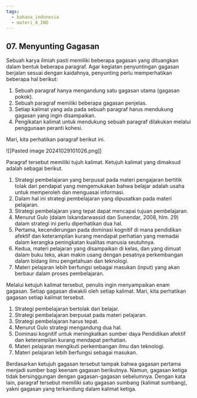 ```yaml
---
tags:
  - bahasa_indonesia
  - materi_8_IND
---
```

## 07. Menyunting Gagasan

Sebuah karya ilmiah pasti memiliki beberapa gagasan yang dituangkan dalam bentuk beberapa paragraf. Agar kegiatan penyuntingan gagasan berjalan sesuai dengan kaidahnya, penyunting perlu memperhatikan beberapa hal berikut:

1. ﻿﻿﻿Sebuah paragraf hanya mengandung satu gagasan utama (gagasan pokok).
2. ﻿﻿﻿Sebuah paragraf memiliki beberapa gagasan penjelas.
3. ﻿﻿﻿Setiap kalimat yang ada pada sebuah paragraf harus mendukung gagasan yang ingin disampaikan.
4. ﻿﻿﻿Pengikatan kalimat untuk mendukung sebuah paragraf dilakukan melalui penggunaan peranti kohesi.

Mari, kita perhatikan paragraf berikut ini.

![[Pasted image 20241029101026.png]]

Paragraf tersebut memiliki tujuh kalimat. Ketujuh kalimat yang dimaksud adalah sebagai berikut.

1. ﻿﻿﻿Strategi pembelajaran yang berpusat pada materi pengajaran bertitik tolak dari pendapat yang mengemukakan bahwa belajar adalah usaha untuk memperoleh dan menguasai informasi.
2. ﻿﻿﻿Dalam hal ini strategi pembelajaran yang dipusatkan pada materi pelajaran.
3. ﻿﻿﻿Strategi pembelajaran yang tepat dapat mencapai tujuan pembelajaran.
4. ﻿﻿﻿Menurut Gulo (dalam Iskandarwassid dan Sunendar, 2008, hlm. 29) dalam strategi ini perlu diperhatikan dua hal.
5. ﻿﻿﻿Pertama, kecenderungan pada dominasi kognitif di mana pendidikan afektif dan keterampilan kurang mendapat perhatian yang memadai dalam kerangka peningkatan kualitas manusia seutuhnya.
6. ﻿﻿﻿Kedua, materi pelajaran yang disampaikan di kelas, dan yang dimuat dalam buku teks, akan makin usang dengan pesatnya perkembangan dalam bidang ilmu pengetahuan dan teknologi.
7. ﻿﻿﻿Materi pelajaran lebih berfungsi sebagai masukan (input) yang akan berbaur dalam proses pembelajaran.

Melalui ketujuh kalimat tersebut, penulis ingin menyampaikan enam gagasan. Setiap gagasan diwakili oleh setiap kalimat. Mari, kita perhatikan gagasan setiap kalimat tersebut.

1. ﻿﻿﻿Strategi pembelajaran bertolak dari belajar.
2. ﻿﻿﻿Strategi pembelajaran berpusat pada materi pelajaran.
3. ﻿﻿﻿Strategi pembelajaran harus tepat.
4. ﻿﻿﻿Menurut Gulo strategi mengandung dua hal.
5. ﻿﻿﻿Dominasi kognitif untuk meningkatkan sumber daya Pendidikan afektif dan keterampilan kurang mendapat perhatian.
6. ﻿﻿﻿Materi pelajaran mengikuti perkembangan ilmu dan teknologi.
7. ﻿﻿﻿Materi pelajaran lebih berfungsi sebagai masukan.

Berdasarkan ketujuh gagasan tersebut tampak bahwa gagasan pertama menjadi sumber bagi keenam gagasan berikutnya. Namun, gagasan ketiga tidak bersinggungan dengan gagasan-gagasan sebelumnya. Dengan kata lain, paragraf tersebut memiliki satu gagasan sumbang (kalimat sumbang), yakni gagasan yang terkandung dalam kalimat ketiga.